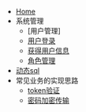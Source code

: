 - [Home](/)
- 系统管理
	- [用户管理]
  	- [用户登录](/user/login)
    - [获得用户信息](/user/info)
	- [角色管理](/role/index)
- [动态sql](/dsql/)
- 常见业务的实现思路
	- [token验证](/biz/token)
	- [密码加密传输](/biz/tool)